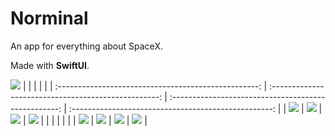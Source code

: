# Norminal
An app for everything about SpaceX.

Made with **SwiftUI**.

![](Resources/Screenshots/iPad/App%20Store/01.png)
|                                                      |                                                      |                                                      |                                                      |
| :--------------------------------------------------: | :--------------------------------------------------: | :--------------------------------------------------: | :--------------------------------------------------: |
| ![](Resources/Screenshots/iPhone/App%20Store/11.png) | ![](Resources/Screenshots/iPhone/App%20Store/12.png) | ![](Resources/Screenshots/iPhone/App%20Store/13.png) | ![](Resources/Screenshots/iPhone/App%20Store/14.png) |
|                                                      |                                                      |                                                      |                                                      |
| ![](Resources/Screenshots/iPhone/App%20Store/15.png) | ![](Resources/Screenshots/iPhone/App%20Store/16.png) | ![](Resources/Screenshots/iPhone/App%20Store/17.png) | ![](Resources/Screenshots/iPhone/App%20Store/18.png) |
